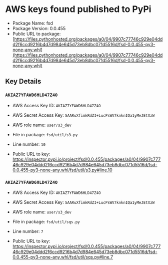 # AWS keys found published to PyPi

* Package Name: fsd
* Package Version: 0.0.455
* Public URL to package: [https://files.pythonhosted.org/packages/a0/04/9907c77746c929e04ddd2f6ccd9216b4d7d984e645d73eb8dbc071d5516d/fsd-0.0.455-py3-none-any.whl](https://files.pythonhosted.org/packages/a0/04/9907c77746c929e04ddd2f6ccd9216b4d7d984e645d73eb8dbc071d5516d/fsd-0.0.455-py3-none-any.whl)

## Key Details

### `AKIAZ7YFAWD6HLD47Z4O`

* AWS Access Key ID: `AKIAZ7YFAWD6HLD47Z4O`
* AWS Secret Access Key: `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` 
* AWS role name: `user/s3_dev`
* File in package: `fsd/util/s3.py`
* Line number: `10`

* Public URL to key: https://inspector.pypi.io/project/fsd/0.0.455/packages/a0/04/9907c77746c929e04ddd2f6ccd9216b4d7d984e645d73eb8dbc071d5516d/fsd-0.0.455-py3-none-any.whl/fsd/util/s3.py#line.10



### `AKIAZ7YFAWD6HLD47Z4O`

* AWS Access Key ID: `AKIAZ7YFAWD6HLD47Z4O`
* AWS Secret Access Key: `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` 
* AWS role name: `user/s3_dev`
* File in package: `fsd/util/sqs.py`
* Line number: `7`

* Public URL to key: https://inspector.pypi.io/project/fsd/0.0.455/packages/a0/04/9907c77746c929e04ddd2f6ccd9216b4d7d984e645d73eb8dbc071d5516d/fsd-0.0.455-py3-none-any.whl/fsd/util/sqs.py#line.7


